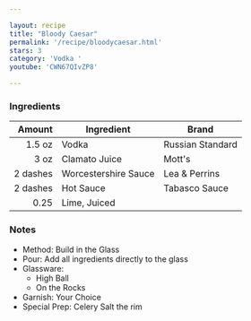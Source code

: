 ```yaml
---

layout: recipe
title: "Bloody Caesar"
permalink: '/recipe/bloodycaesar.html'
stars: 3
category: 'Vodka '
youtube: 'CWN67QIvZP8'

---
```


### Ingredients

|  Amount  | Ingredient               | Brand       |
| -------: | -------------------- | ---------------- |
|   1.5 oz | Vodka                | Russian Standard |
|     3 oz | Clamato Juice        | Mott's           |
| 2 dashes | Worcestershire Sauce | Lea & Perrins    |
| 2 dashes | Hot Sauce            | Tabasco Sauce    |
|     0.25 | Lime, Juiced         |

### Notes

- Method: Build in the Glass
- Pour: Add all ingredients directly to the glass
- Glassware: 
    - High Ball
    - On the Rocks
- Garnish: Your Choice
- Special Prep: Celery Salt the rim

